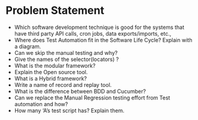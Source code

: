 # Problem Statement
- Which software development technique is good for the systems that have third party API calls, cron jobs, data exports/imports, etc.,
- Where does Test Automation fit in the Software Life Cycle? Explain with a diagram.
- Can we skip the manual testing and why?
- Give the names of the selector(locators) ?
- What is the modular framework? 
- Explain the Open source tool.
- What is a Hybrid framework?
- Write a name of record and replay tool.
- What is the difference between BDD and Cucumber?
- Can we replace the Manual Regression testing effort from Test automation and how?
- How many ‘A’s test script has? Explain them.